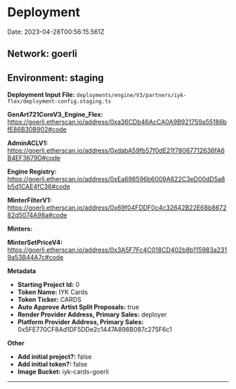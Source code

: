
# Deployment

Date: 2023-04-28T00:56:15.561Z

## **Network:** goerli

## **Environment:** staging

**Deployment Input File:** `deployments/engine/V3/partners/iyk-flex/deployment-config.staging.ts`

**GenArt721CoreV3_Engine_Flex:** https://goerli.etherscan.io/address/0xa36CDb46AcCA0A9B921759a55186bfE86B30B902#code

**AdminACLV1:** https://goerli.etherscan.io/address/0xdabA59fb57f0dE21f78067712636fA6B4EF3679D#code

**Engine Registry:** https://goerli.etherscan.io/address/0xEa698596b6009A622C3eD00dD5a8b5d1CAE4fC36#code

**MinterFilterV1:** https://goerli.etherscan.io/address/0x69f04FDDF0c4c32642B22E68b867282d5074A98a#code

**Minters:**

**MinterSetPriceV4:** https://goerli.etherscan.io/address/0x3A5F7Fc4C018CD402b8b115983a2319a53B44A7c#code



**Metadata**

- **Starting Project Id:** 0
- **Token Name:** IYK Cards
- **Token Ticker:** CARDS
- **Auto Approve Artist Split Proposals:** true
- **Render Provider Address, Primary Sales:** deployer
- **Platform Provider Address, Primary Sales:** 0x5FE770CF8Ad1DF5DDe2c1447A898B087c275F6c1

**Other**

- **Add initial project?:** false
- **Add initial token?:** false
- **Image Bucket:** iyk-cards-goerli

---

